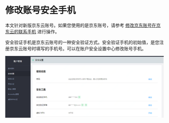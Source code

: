 # 修改账号安全手机

本文针对新版京东云账号。如果您使用的是京东账号，请参考 [修改京东账号在京东云的联系手机](../../../../../Change-The-Phone-Number.md) 进行操作。

安全验证手机是京东云账号的一种安全验证方式。安全验证手机的初始值，是您注册京东云账号时填写的手机号。可以在账户安全设置中心修改账号手机。

![](../../../image/User/Account%20Management/Change%20your%20phone%20number/新安全设置.png)
